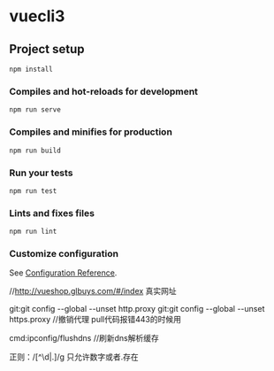 # vuecli3

## Project setup
```
npm install
```

### Compiles and hot-reloads for development
```
npm run serve
```

### Compiles and minifies for production
```
npm run build
```

### Run your tests
```
npm run test
```

### Lints and fixes files
```
npm run lint
```

### Customize configuration
See [Configuration Reference](https://cli.vuejs.org/config/).

//http://vueshop.glbuys.com/#/index  真实网址

git:git config --global --unset http.proxy
git:git config --global --unset https.proxy //撤销代理 pull代码报错443的时候用

cmd:ipconfig/flushdns //刷新dns解析缓存

正则：/[^\d|\.]/g 只允许数字或者.存在 